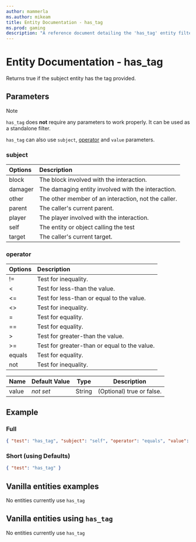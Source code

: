 ```yaml
---
author: mammerla
ms.author: mikeam
title: Entity Documentation - has_tag
ms.prod: gaming
description: "A reference document detailing the 'has_tag' entity filter"
---
```


# Entity Documentation - has_tag

Returns true if the subject entity has the tag provided.

## Parameters

> [!NOTE]
> `has_tag` does **not** require any parameters to work properly. It can be used as a standalone filter.
>
> `has_tag` can also use `subject`, [operator](../Definitions/NestedTables/operator.md) and `value` parameters.

### subject

| Options| Description |
|:-----------|:-----------|
| block| The block involved with the interaction. |
| damager| The damaging entity involved with the interaction. |
| other| The other member of an interaction, not the caller. |
| parent| The caller's current parent. |
| player| The player involved with the interaction. |
| self| The entity or object calling the test |
| target| The caller's current target. |

### operator

| Options| Description |
|:-----------|:-----------|
| !=| Test for inequality. |
| <| Test for less-than the value. |
| <=| Test for less-than or equal to the value. |
| <>| Test for inequality. |
| =| Test for equality. |
| ==| Test for equality. |
| >| Test for greater-than the value. |
| >=| Test for greater-than or equal to the value. |
| equals| Test for equality. |
| not| Test for inequality. |

|Name |Default Value  |Type  |Description  |
|---------|---------|---------|---------|
|value |*not set* |String |(Optional) true or false. |

## Example

### Full

```json
{ "test": "has_tag", "subject": "self", "operator": "equals", "value": "" }
```

### Short (using Defaults)

```json
{ "test": "has_tag" }
```

## Vanilla entities examples

No entities currently use `has_tag`

## Vanilla entities using `has_tag`

No entities currently use `has_tag`
